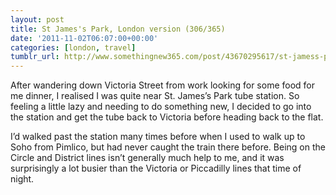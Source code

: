 ```yaml
---
layout: post
title: St James's Park, London version (306/365)
date: '2011-11-02T06:07:00+00:00'
categories: [london, travel]
tumblr_url: http://www.somethingnew365.com/post/43670295617/st-jamess-park-london-version-306365
---
```

After wandering down Victoria Street from work looking for some food for me dinner, I realised I was quite near St. James’s Park tube station. So feeling a little lazy and needing to do something new, I decided to go into the station and get the tube back to Victoria before heading back to the flat.

I’d walked past the station many times before when I used to walk up to Soho from Pimlico, but had never caught the train there before. Being on the Circle and District lines isn’t generally much help to me, and it was surprisingly a lot busier than the Victoria or Piccadilly lines that time of night.
